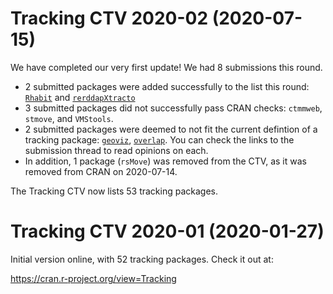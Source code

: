 # Tracking CTV 2020-02 (2020-07-15)

We have completed our very first update! We had 8 submissions this round.

* 2 submitted packages were added successfully to the list this round:
  [`Rhabit`](https://github.com/papayoun/Rhabit/) and
  [`rerddapXtracto`](https://cran.r-project.org/web/packages/rerddapXtracto/index.html)
* 3 submitted packages did not successfully pass CRAN checks: `ctmmweb`,
  `stmove`, and `VMStools`.
* 2 submitted packages were deemed to not fit the current defintion of a
  tracking package:
  [`geoviz`](https://github.com/rociojoo/CranTaskView-Track/issues/3),
  [`overlap`](https://github.com/rociojoo/CranTaskView-Track/issues/7). You can
  check the links to the submission thread to read opinions on each.
* In addition, 1 package (`rsMove`) was removed from the CTV, as it was removed
  from CRAN on 2020-07-14.

The Tracking CTV now lists 53 tracking packages. 


# Tracking CTV 2020-01 (2020-01-27)

Initial version online, with 52 tracking packages. Check it out at:

https://cran.r-project.org/view=Tracking
